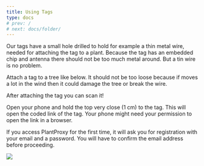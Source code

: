 ```yaml
---
title: Using Tags
type: docs
# prev: /
# next: docs/folder/
---
```


Our tags have a small hole drilled to hold for example a thin metal wire, needed for attaching the tag to a plant. Because the tag has an embedded chip and antenna there should not be too much metal around. But a tin wire is no problem.

Attach a tag to a tree like below. It should not be too loose because if moves a lot in the wind then it could damage the tree or break the wire.

After attaching the tag you can scan it!

Open your phone and hold the top very close (1 cm) to the tag. This will open the coded link of the tag. Your phone might need your permission to open the link in a browser. 

If you access PlantProxy for the first time, it will ask you for registration with your email and a password. You will have to confirm the email address before proceeding.

![](/images/tag-on-tree.jpeg)



